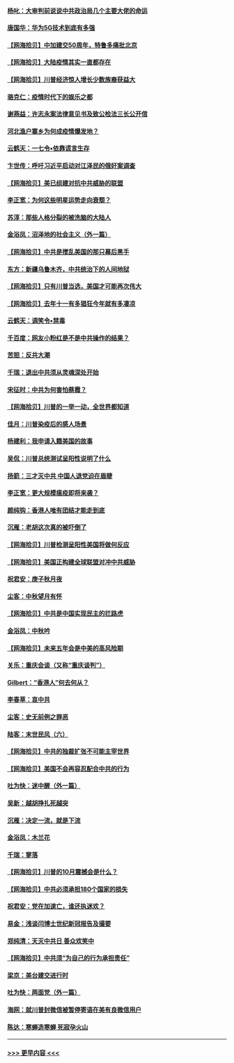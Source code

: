#### [杨叱：大审判前说说中共政治局几个主要大佬的命运](../pages/nsc993/n12477527.md?t=10152351) 
#### [唐国华：华为5G技术到底有多强](../pages/nsc993/n12477483.md?t=10152351) 
#### [【网海拾贝】中加建交50周年，特鲁多痛批北京](../pages/nsc993/n12476892.md?t=10152351) 
#### [【网海拾贝】大陆疫情其实一直都存在](../pages/nsc993/n12473948.md?t=10152351) 
#### [【网海拾贝】川普经济惊人增长少数族裔获益大](../pages/nsc993/n12471565.md?t=10152351) 
#### [骆克仁：疫情时代下的娱乐之都](../pages/nsc993/n12471312.md?t=10152351) 
#### [谢燕益：许志永案法律意见书及致公检法三长公开信](../pages/nsc993/n12470870.md?t=10152351) 
#### [河北渔户寨乡为何成疫情爆发地？](../pages/nsc993/n12464936.md?t=10152351) 
#### [云鹤天：一七令▪依靠谎言生存](../pages/nsc993/n12470034.md?t=10152351) 
#### [卞世传：呼吁习近平启动对江泽民的俄奸案调查](../pages/nsc993/n12469722.md?t=10152351) 
#### [【网海拾贝】美已组建对抗中共威胁的联盟](../pages/nsc993/n12469018.md?t=10152351) 
#### [李正宽：为何这些明星运势走向衰颓？](../pages/nsc993/n12468730.md?t=10152351) 
#### [苏淳：那些人格分裂的被洗脑的大陆人](../pages/nsc993/n12467858.md?t=10152351) 
#### [金浴凤：沼泽地的社会主义（外一篇）](../pages/nsc993/n12467792.md?t=10152351) 
#### [【网海拾贝】中共是搅乱美国的那只幕后黑手](../pages/nsc993/n12467700.md?t=10152351) 
#### [东方：新疆乌鲁木齐，中共统治下的人间地狱](../pages/nsc993/n12466075.md?t=10152351) 
#### [【网海拾贝】只有川普当选，美国才可能再次伟大](../pages/nsc993/n12466013.md?t=10152351) 
#### [【网海拾贝】去年十一有多猖狂今年就有多凄凉](../pages/nsc993/n12463649.md?t=10152351) 
#### [云鹤天：调笑令▪禁毒](../pages/nsc993/n12462975.md?t=10152351) 
#### [千百度：网友小粉红是不是中共操作的结果？](../pages/nsc993/n12461025.md?t=10152351) 
#### [苦胆：反共大潮](../pages/nsc993/n12459469.md?t=10152351) 
#### [千瑞：退出中共须从灵魂深处开始](../pages/nsc993/n12459437.md?t=10152351) 
#### [宋征时：中共为何害怕蔡霞？](../pages/nsc993/n12459097.md?t=10152351) 
#### [【网海拾贝】川普的一举一动，全世界都知道](../pages/nsc993/n12458825.md?t=10152351) 
#### [佳月：川普染疫后的感人场景](../pages/nsc993/n12456994.md?t=10152351) 
#### [杨建利：我申请入籍美国的故事](../pages/nsc993/n12455635.md?t=10152351) 
#### [吴侃：川普总统测试呈阳性说明了什么](../pages/nsc993/n12451869.md?t=10152351) 
#### [扬箭：三才灭中共 中国人退党迫在眉睫](../pages/nsc993/n12451842.md?t=10152351) 
#### [李正宽：更大规模瘟疫即将来袭？](../pages/nsc993/n12451455.md?t=10152351) 
#### [颜纯钩：香港人唯有团结才能走到底](../pages/nsc993/n12450870.md?t=10152351) 
#### [沉雁：老胡这次真的被吓倒了](../pages/nsc993/n12449796.md?t=10152351) 
#### [【网海拾贝】川普检测呈阳性美国将做何反应](../pages/nsc993/n12449042.md?t=10152351) 
#### [【网海拾贝】美国正构建全球联盟对冲中共威胁](../pages/nsc993/n12446580.md?t=10152351) 
#### [祝君安：庚子秋月夜](../pages/nsc993/n12445870.md?t=10152351) 
#### [尘客：中秋望月有怀](../pages/nsc993/n12444632.md?t=10152351) 
#### [【网海拾贝】中共是中国实现民主的拦路虎](../pages/nsc993/n12443573.md?t=10152351) 
#### [金浴凤：中秋吟](../pages/nsc993/n12441773.md?t=10152351) 
#### [【网海拾贝】未来五年会是中美的高风险期](../pages/nsc993/n12440760.md?t=10152351) 
#### [关乐：重庆会谈（又称“重庆谈判”）](../pages/nsc993/n12437525.md?t=10152351) 
#### [Gilbert：“香港人”何去何从？](../pages/nsc993/n12435894.md?t=10152351) 
#### [李春草：哀中共](../pages/nsc993/n12435874.md?t=10152351) 
#### [尘客：史无前例之罪恶](../pages/nsc993/n12435762.md?t=10152351) 
#### [陆客：末世民风（六）](../pages/nsc993/n12435354.md?t=10152351) 
#### [【网海拾贝】中共的独裁扩张不可能主宰世界](../pages/nsc993/n12435151.md?t=10152351) 
#### [【网海拾贝】美国不会再容忍配合中共的行为](../pages/nsc993/n12433808.md?t=10152351) 
#### [吐为快：迷中醒（外一篇）](../pages/nsc993/n12433585.md?t=10152351) 
#### [吴新：越胡挣扎死越突](../pages/nsc993/n12433562.md?t=10152351) 
#### [沉雁：决定一流，就是下流](../pages/nsc993/n12432128.md?t=10152351) 
#### [金浴凤：木兰花](../pages/nsc993/n12432124.md?t=10152351) 
#### [千瑞：寥落](../pages/nsc993/n12432071.md?t=10152351) 
#### [【网海拾贝】川普的10月震撼会是什么？](../pages/nsc993/n12431624.md?t=10152351) 
#### [【网海拾贝】中共必须承担180个国家的损失](../pages/nsc993/n12428893.md?t=10152351) 
#### [祝君安：党在加速亡，谁还执迷欢？](../pages/nsc993/n12428652.md?t=10152351) 
#### [易金：浅谈闫博士世纪新冠报告及撮要](../pages/nsc993/n12426822.md?t=10152351) 
#### [郑纯清：天灭中共日 善众欢笑中](../pages/nsc993/n12426784.md?t=10152351) 
#### [【网海拾贝】中共须“为自己的行为承担责任”](../pages/nsc993/n12426067.md?t=10152351) 
#### [梁京：美台建交进行时](../pages/nsc993/n12424066.md?t=10152351) 
#### [吐为快：两面党（外一篇）](../pages/nsc993/n12424043.md?t=10152351) 
#### [海网：就川普封微信被暂停寄语在美有良微信用户](../pages/nsc993/n12424021.md?t=10152351) 
#### [陈达：寒蝉造寒蝉 死寂孕火山](../pages/nsc993/n12423958.md?t=10152351) 

----
#### [ >>> 更早内容 <<< ](../indexes/nsc993-earlier.md)
